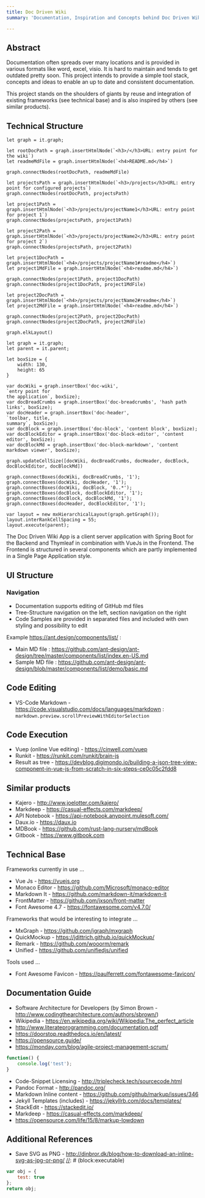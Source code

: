 ```yaml
---
title: Doc Driven Wiki
summary: 'Documentation, Inspiration and Concepts behind Doc Driven Wiki.'

---
```

[//]: # (block)
## Abstract

Documentation often spreads over many locations and is provided in various formats like word, excel, visio. It is
hard to maintain and tends to get outdated pretty soon. This project intends to provide a simple tool stack, concepts
and ideas to enable an up to date and consistent documentation.

This project stands on the shoulders of giants by reuse and integration of existing frameworks (see technical base)
and is also inspired by others (see similar products).


[//]: # (block)
## Technical Structure
[//]: # (block)
```mxgraph
let graph = it.graph;

let rootDocPath = graph.insertHtmlNode(`<h3>/</h3>URL: entry point for the wiki`)
let readmeMdFile = graph.insertHtmlNode(`<h4>README.md</h4>`)

graph.connectNodes(rootDocPath, readmeMdFile)

let projectsPath = graph.insertHtmlNode(`<h3>/projects</h3>URL: entry point for configured projects`)
graph.connectNodes(rootDocPath, projectsPath)

let project1Path = graph.insertHtmlNode(`<h3>/projects/projectName1</h3>URL: entry point for project 1`)
graph.connectNodes(projectsPath, project1Path)

let project2Path = graph.insertHtmlNode(`<h3>/projects/projectName2</h3>URL: entry point for project 2`)
graph.connectNodes(projectsPath, project2Path)

let project1DocPath = graph.insertHtmlNode(`<h4>/projects/projectName1#readme</h4>`)
let project1MdFile = graph.insertHtmlNode(`<h4>readme.md</h4>`)

graph.connectNodes(project1Path, project1DocPath)
graph.connectNodes(project1DocPath, project1MdFile)

let project2DocPath = graph.insertHtmlNode(`<h4>/projects/projectName2#readme</h4>`)
let project2MdFile = graph.insertHtmlNode(`<h4>readme.md</h4>`)

graph.connectNodes(project2Path, project2DocPath)
graph.connectNodes(project2DocPath, project2MdFile)

graph.elkLayout()
```
[//]: # (block)
```mxgraph
let graph = it.graph;
let parent = it.parent;

let boxSize = {
    width: 130,
    height: 65
}

var docWiki = graph.insertBox('doc-wiki', 
`entry point for 
the application`, boxSize);
var docBreadCrumbs = graph.insertBox('doc-breadcrumbs', 'hash path links', boxSize);
var docHeader = graph.insertBox('doc-header', 
`toolbar, title,
summary`, boxSize);
var docBlock = graph.insertBox('doc-block', 'content block', boxSize);
var docBlockEditor = graph.insertBox('doc-block-editor', 'content editor', boxSize);
var docBlockMd = graph.insertBox('doc-block-markdown', 'content markdown viewer', boxSize);

graph.updateCellSize([docWiki, docBreadCrumbs, docHeader, docBlock, docBlockEditor, docBlockMd])

graph.connectBoxes(docWiki, docBreadCrumbs, '1');
graph.connectBoxes(docWiki, docHeader, '1');
graph.connectBoxes(docWiki, docBlock, '0..*');
graph.connectBoxes(docBlock, docBlockEditor, '1');
graph.connectBoxes(docBlock, docBlockMd, '1');
graph.connectBoxes(docHeader, docBlockEditor, '1');

var layout = new mxHierarchicalLayout(graph.getGraph());
layout.interRankCellSpacing = 55;
layout.execute(parent);
```
[//]: # (block)
The Doc Driven Wiki App is a client server application with Spring Boot for the Backend and Thymleaf in combination with VueJs in the Frontend.
The Frontend is structured in several components which are partly implemented in a Single Page Application style.

[//]: # (block)
## UI Structure

### Navigation

- Documentation supports editing of GitHub md files
- Tree-Structure navigation on the left, section navigation on the right
- Code Samples are provided in separated files and included with own styling and possibility to edit

Example <https://ant.design/components/list/> :

- Main MD file : <https://github.com/ant-design/ant-design/tree/master/components/list/index.en-US.md>
- Sample MD file : <https://github.com/ant-design/ant-design/blob/master/components/list/demo/basic.md>

## Code Editing

- VS-Code Markdown - <https://code.visualstudio.com/docs/languages/markdown> : `markdown.preview.scrollPreviewWithEditorSelection` 

## Code Execution

- Vuep (online Vue editing) - <https://cinwell.com/vuep>
- Runkit - <https://runkit.com/runkit/brain-js>
- Result as tree - <https://devblog.digimondo.io/building-a-json-tree-view-component-in-vue-js-from-scratch-in-six-steps-ce0c05c2fdd8>

## Similar products

- Kajero - <http://www.joelotter.com/kajero/>
- Markdeep - <https://casual-effects.com/markdeep/>
- API Notebook - <https://api-notebook.anypoint.mulesoft.com/>
- Daux.io - <https://daux.io>
- MDBook - <https://github.com/rust-lang-nursery/mdBook>
- Gitbook - <https://www.gitbook.com>

## Technical Base

Frameworks currently in use ...

- Vue Js - <https://vuejs.org>
- Monaco Editor - <https://github.com/Microsoft/monaco-editor>
- Markdown It - <https://github.com/markdown-it/markdown-it>
- FrontMatter - <https://github.com/jxson/front-matter>
- Font Awesome 4.7 - <https://fontawesome.com/v4.7.0/>

Frameworks that would be interesting to integrate ...

- MxGraph - <https://github.com/jgraph/mxgraph>
- QuickMockup - <https://jdittrich.github.io/quickMockup/>
- Remark - <https://github.com/wooorm/remark>
- Unified - <https://github.com/unifiedjs/unified>

Tools used ...

- Font Awesome Favicon - <https://paulferrett.com/fontawesome-favicon/>

## Documentation Guide

- Software Architecture for Developers (by Simon Brown - <http://www.codingthearchitecture.com/authors/sbrown/>)
- Wikipedia - <https://en.wikipedia.org/wiki/Wikipedia:The_perfect_article>
- http://www.literateprogramming.com/documentation.pdf
- https://doorstop.readthedocs.io/en/latest/
- https://opensource.guide/
- https://monday.com/blog/agile-project-management-scrum/

```javascript
function() {
    console.log('test');
}
```

- Code-Snippet Licensing - <http://triplecheck.tech/sourcecode.html>
- Pandoc Format - <http://pandoc.org/>
- Markdown Inline content - <https://github.com/github/markup/issues/346>
- Jekyll Templates (includes) - <https://jekyllrb.com/docs/templates/>
- StackEdit - <https://stackedit.io/>
- Markdeep - <https://casual-effects.com/markdeep/>
- <https://opensource.com/life/15/8/markup-lowdown>

## Additional References

- Save SVG as PNG - <http://dinbror.dk/blog/how-to-download-an-inline-svg-as-jpg-or-png/>
[//]: # (block:executable)
```javascript
var obj = {
    test: true
};
return obj;
```